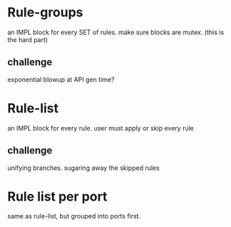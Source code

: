 # Rule-groups
an IMPL block for every SET of rules.
make sure blocks are mutex. (this is the hard part)

## challenge
exponential blowup at API gen time?

# Rule-list
an IMPL block for every rule.
user must apply or skip every rule

## challenge
unifying branches. sugaring away the skipped rules


# Rule list per port
same as rule-list, but grouped into ports first.